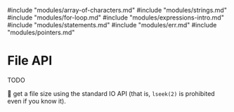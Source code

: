 #include "modules/array-of-characters.md"
#include "modules/strings.md"
#include "modules/for-loop.md"
#include "modules/expressions-intro.md"
#include "modules/statements.md"
#include "modules/err.md"
#include "modules/pointers.md"

# File API

TODO

:wrench: get a file size using the standard IO API (that is, `lseek(2)` is
prohibited even if you know it).
